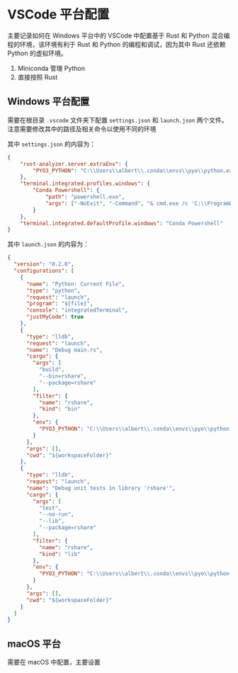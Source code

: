 # VSCode 平台配置

主要记录如何在 Windows 平台中的 VSCode 中配置基于 Rust 和 Python 混合编程的环境，该环境有利于
Rust 和 Python 的编程和调试，因为其中 Rust 还依赖 Python 的虚拟环境。

1. Miniconda 管理 Python
2. 直接按照 Rust

## Windows 平台配置

需要在根目录 `.vscode` 文件夹下配置 `settings.json` 和 `launch.json` 两个文件。注意需要修改其中的路径及相关命令以使用不同的环境

其中 `settings.json` 的内容为：

```json
{
    "rust-analyzer.server.extraEnv": {
        "PYO3_PYTHON": "C:\\Users\\albert\\.conda\\envs\\pyo\\python.exe"
    },
    "terminal.integrated.profiles.windows": {
        "Conda Powershell": {
            "path": "powershell.exe",
            "args": ["-NoExit", "-Command", "& cmd.exe /c 'C:\\ProgramData\\Miniconda3\\Scripts\\activate.bat C:\\Users\\albert\\.conda\\envs\\pyo && powershell'"]
        }
    },
    "terminal.integrated.defaultProfile.windows": "Conda Powershell"
}
```

其中 `launch.json` 的内容为：

```json
{
  "version": "0.2.0",
  "configurations": [
    {
      "name": "Python: Current File",
      "type": "python",
      "request": "launch",
      "program": "${file}",
      "console": "integratedTerminal",
      "justMyCode": true
    },
    {
      "type": "lldb",
      "request": "launch",
      "name": "Debug main.rs",
      "cargo": {
        "args": [
          "build",
          "--bin=rshare",
          "--package=rshare"
        ],
        "filter": {
          "name": "rshare",
          "kind": "bin"
        },
        "env": {
          "PYO3_PYTHON": "C:\\Users\\albert\\.conda\\envs\\pyo\\python.exe"
        }
      },
      "args": [],
      "cwd": "${workspaceFolder}"
    },
    {
      "type": "lldb",
      "request": "launch",
      "name": "Debug unit tests in library 'rshare'",
      "cargo": {
        "args": [
          "test",
          "--no-run",
          "--lib",
          "--package=rshare"
        ],
        "filter": {
          "name": "rshare",
          "kind": "lib"
        },
        "env": {
          "PYO3_PYTHON": "C:\\Users\\albert\\.conda\\envs\\pyo\\python.exe"
        }
      },
      "args": [],
      "cwd": "${workspaceFolder}"
    }
  ]
}
```

## macOS 平台

需要在 macOS 中配置，主要设置
